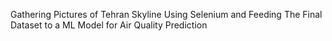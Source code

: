 Gathering Pictures of Tehran Skyline Using Selenium and Feeding The Final Dataset to a ML Model for Air Quality Prediction
